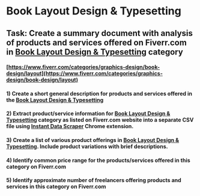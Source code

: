# Book Layout Design & Typesetting
## Task: Create a summary document with analysis of products and services offered on Fiverr.com in [Book Layout Design & Typesetting](https://www.fiverr.com/categories/graphics-design/book-design/layout) category
#### [https://www.fiverr.com/categories/graphics-design/book-design/layout](https://www.fiverr.com/categories/graphics-design/book-design/layout)
#### 1) Create a short general description for products and services offered in the [Book Layout Design & Typesetting](https://www.fiverr.com/categories/graphics-design/book-design/layout)
#### 2) Extract product/service information for [Book Layout Design & Typesetting](https://www.fiverr.com/categories/graphics-design/book-design/layout) category as listed on Fiverr.com website into a separate CSV file using [Instant Data Scraper](https://chrome.google.com/webstore/detail/instant-data-scraper/ofaokhiedipichpaobibbnahnkdoiiah) Chrome extension.
#### 3) Create a list of various product offerings in [Book Layout Design & Typesetting](https://www.fiverr.com/categories/graphics-design/book-design/layout). Include product variations with brief descriptions.
#### 4) Identify common price range for the products/services offered in this category on Fiverr.com
#### 5) Identify approximate number of freelancers offering products and services in this category on Fiverr.com
